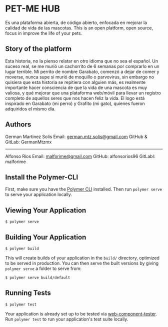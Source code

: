 # PET-ME HUB

Es una plataforma abierta, de código abierto, enfocada en mejorar la calidad de vida de las mascotas.
This is an open platform, open source, focus in improve the life of your pets.

## Story of the platform
Esta historia, no la pienso relatar en otro idioma que no sea el español. 
Un suceso real, se me murió un cachorrito de 6 semanas por comprarlo en un lugar terrible. 
Mi perrito de nombre Garabato, comenzó a dejar de comer y moverse, nunca supe si murió de moquillo o parvovirus, sin embargo 
no quisiera que esta historia se repitiera con alguien más, es realmente importante hacer consciencia de que la vida de una mascota 
es muy valiosa, y qué mejorar que una plataforma web/móvil para llevar un registro completo de aquellos seres que nos hacen feliz la vida.
El logo está inspirado en Garabato (mi perro) y Grafito (mi gato), quienes fueron adquiridos el mismo día.

## Authors

German Martinez Solis
Email: german.mtz.solis@gmail.com
GitHub & GitLab: GermanMtzmx

------------------------------------

Alfonso Ríos
Email: malforime@gmail.com 
GitHub: alfonsorios96
GitLabl: malforime

## Install the Polymer-CLI

First, make sure you have the [Polymer CLI](https://www.npmjs.com/package/polymer-cli) installed.
Then run `polymer serve` to serve your application locally.

## Viewing Your Application

```
$ polymer serve
```

## Building Your Application

```
$ polymer build
```

This will create builds of your application in the `build/` directory, optimized to be served in production. You can then serve the built versions by giving `polymer serve` a folder to serve from:

```
$ polymer serve build/default
```

## Running Tests

```
$ polymer test
```

Your application is already set up to be tested via [web-component-tester](https://github.com/Polymer/web-component-tester). Run `polymer test` to run your application's test suite locally.
